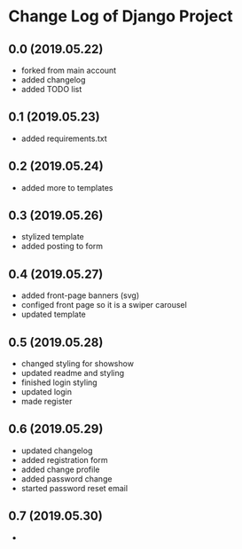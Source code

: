 # Change Log of Django Project

## 0.0 (2019.05.22)
* forked from main account
* added changelog
* added TODO list

## 0.1 (2019.05.23)
 * added requirements.txt

## 0.2 (2019.05.24)
 * added more to templates

## 0.3 (2019.05.26)
 * stylized template
 * added posting to form

## 0.4 (2019.05.27)
 * added front-page banners (svg)
 * configed front page so it is a swiper carousel
 * updated template

## 0.5 (2019.05.28)
 * changed styling for showshow
 * updated readme and styling
 * finished login styling
 * updated login
 * made register

## 0.6 (2019.05.29)
 * updated changelog
 * added registration form
 * added change profile
 * added password change
 * started password reset email

 
## 0.7 (2019.05.30)

 * 
